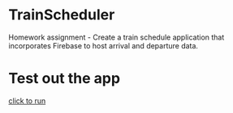# TrainScheduler
Homework assignment - Create a train schedule application that incorporates Firebase to host arrival and departure data.

# Test out the app
[click to run](https://monksedo.github.io/TrainScheduler/)
